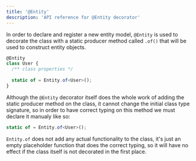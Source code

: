 ```yaml
---
title: '@Entity'
description: 'API reference for @Entity decorator'
---
```


In order to declare and register a new entity model, `@Entity` is used to decorate the class with a static producer method called `.of()` that will be used to construct entity objects.

```ts
@Entity
class User {
  /** class properties */
  
  static of = Entity.of<User>();
}
```
Although the `@Entity` decorator itself does the whole work of adding the static producer method on the class, it cannot change the initial class type signature, so in order to have correct typing on this method we must declare it manualy like so:
```ts
static of = Entity.of<User>();
```
`Entity.of` does not add any actual functionality to the class, it's just an empty placeholder function that does the correct typing, so it will have no effect if the class itself is not decorated in the first place.
